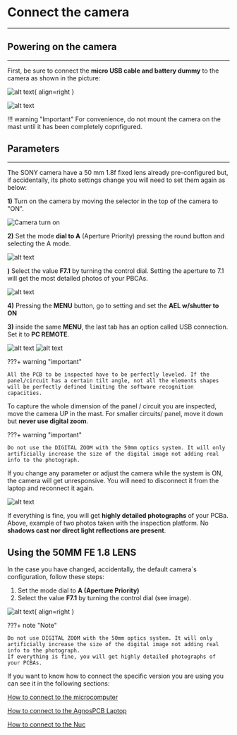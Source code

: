# Connect the camera 

___

## Powering on the camera

___

First, be sure to connect the **micro USB cable and battery dummy** to the camera as shown in the picture:

![alt text](assets/assembly-7.PNG){ align=right }

![alt text](assets/conect_camera.PNG)

!!! warning "Important"
    For convenience, do not mount the camera on the mast until it has been completely copnfigured.

## Parameters

___

The SONY camera have a 50 mm 1.8f fixed lens already pre-configured but, if accidentally, its photo settings change you will need to set them again as below:

**1)** Turn on the camera by moving the selector in the top of the camera to "ON".

![Camera turn on](assets/camera-on.jpg)

**2)** Set the mode **dial to A** (Aperture Priority) pressing the round button and selecting the A mode.

![alt text](assets/camera_dial.jpg)

**)** Select the value **F7.1** by turning the control dial. Setting the aperture to 7.1 will get the most detailed photos of your PBCAs.

![alt text](assets/SONY-1.PNG)

**4)** Pressing the **MENU** button, go to setting and set the **AEL w/shutter to ON**

**3)** inside the same **MENU**, the last tab has an option called USB connection. Set it to **PC REMOTE**.


![alt text](assets/SONY-2.PNG)
![alt text](assets/SONY-3.PNG)

???+ warning "important"

    All the PCB to be inspected have to be perfectly leveled. If the panel/circuit has a certain tilt angle, not all the elements shapes will be perfectly defined limiting the software recognition capacities.

To capture the whole dimension of the panel / circuit you are inspected, move the camera UP in the mast. For smaller circuits/ panel, move it down but **never use digital zoom**.

???+ warning "important"

    Do not use the DIGITAL ZOOM with the 50mm optics system. It will only artificially increase the size of the digital image not adding real info to the photograph.

If you change any parameter or adjust the camera while the system is ON, the camera will get unresponsive. You will need to disconnect it from the laptop and reconnect it again.

![alt text](assets/DIGITAL_ZOOM.PNG)

If everything is fine, you will get **highly detailed photographs** of your PCBa. Above, example of two photos taken with the inspection platform. No **shadows cast nor direct light reflections are present**.

## **Using the 50MM FE 1.8 LENS**

In the case you have changed, accidentally, the default camera´s configuration, follow these steps:
1) Set the mode dial to **A (Aperture Priority)**
2) Select the value **F7.1** by turning the control dial (see image).

![alt text](assets/note-camera.PNG){ align=right }

???+ note "Note"

    Do not use DIGITAL ZOOM with the 50mm optics system. It will only artificially increase the size of the digital image not adding real info to the photograph. 
    If everything is fine, you will get highly detailed photographs of your PCBAs.

If you want to know how to connect the specific version you are using you can see it in the following sections:

[How to connect to the microcomputer](Connect_to_the_microcomputer.md "Title")

[How to connect to the AgnosPCB Laptop](Connect_to_the_AgnosPCB_Laptop.md "Title")

[How to connect to the Nuc](Connect_to_the_Nuc.md "Title")